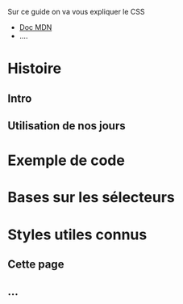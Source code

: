 Sur ce guide on va vous expliquer le CSS

- [Doc MDN](https://developer.mozilla.org/fr/docs/Learn/Getting_started_with_the_web/CSS_basics)
- ....
# Histoire
## Intro
## Utilisation de nos jours
# Exemple de code
# Bases sur les sélecteurs
# Styles utiles connus
## Cette page
## ...